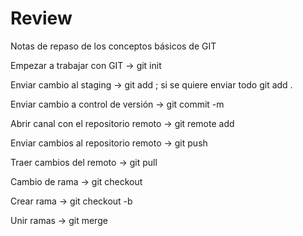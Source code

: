 # Review

Notas de repaso de los conceptos básicos de GIT

Empezar a trabajar con GIT -> git init

Enviar cambio al staging -> git add <nombre del archivo> ; si se quiere enviar todo git add .
  
Enviar cambio a control de versión -> git commit -m <mensaje referente al cambio>
  
Abrir canal con el repositorio remoto -> git remote add <nombre del repositorio> <URL>
  
Enviar cambios al repositorio remoto -> git push <nombre de la rama remota>
  
Traer cambios del remoto -> git pull <nombre remoto>
  
Cambio de rama -> git checkout
  
Crear rama -> git checkout -b <nombre de la rama>
  
Unir ramas -> git merge <rama a unir>
